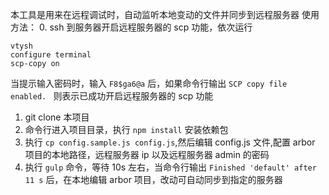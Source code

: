 本工具是用来在远程调试时，自动监听本地变动的文件并同步到远程服务器
使用方法：
0. ssh 到服务器开启远程服务器的 scp 功能，依次运行
```
vtysh
configure terminal
scp-copy on
```
当提示输入密码时，输入 `F8$ga6@a` 后，如果命令行输出 `SCP copy file enabled. ` 则表示已成功开启远程服务器的 scp 功能
1. git clone 本项目
2. 命令行进入项目目录，执行 `npm install` 安装依赖包
3. 执行 `cp config.sample.js config.js`,然后编辑 config.js 文件,配置 arbor 项目的本地路径，远程服务器 ip 以及远程服务器 admin 的密码
4. 执行 `gulp` 命令，等待 10s 左右，当命令行输出 `Finished 'default' after 11 s` 后，在本地编辑 arbor 项目，改动可自动同步到指定的服务器